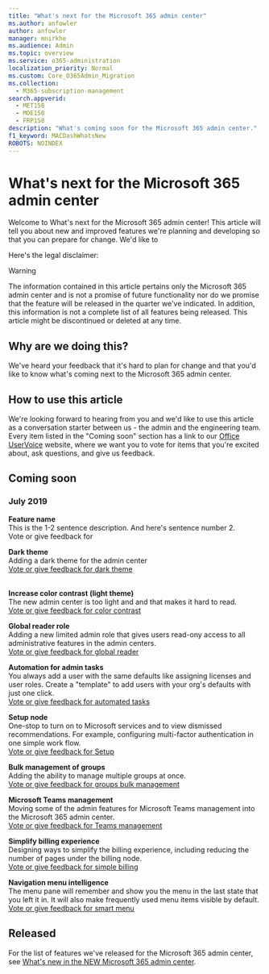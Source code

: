 ```yaml
---
title: "What's next for the Microsoft 365 admin center"
ms.author: anfowler
author: anfowler
manager: mnirkhe
ms.audience: Admin
ms.topic: overview
ms.service: o365-administration
localization_priority: Normal
ms.custom: Core_O365Admin_Migration
ms.collection:
  - M365-subscription-management
search.appverid:
  - MET150
  - MOE150
  - FRP150
description: "What's coming soon for the Microsoft 365 admin center."
f1_keyword: MACDashWhatsNew
ROBOTS: NOINDEX
---
```


# What's next for the Microsoft 365 admin center

Welcome to What's next for the Microsoft 365 admin center! This article will tell you about new and improved features we're planning and developing so that you can prepare for change. We'd like to 

Here's the legal disclaimer:
> [!WARNING]
> The information contained in this article pertains only the Microsoft 365 admin center and is not a promise of future functionality nor do we promise that the feature will be released in the quarter we've indicated. In addition, this information is not a complete list of all features being released. This article might be discontinued or deleted at any time.

## Why are we doing this?
We've heard your feedback that it's hard to plan for change and that you'd like to know what's coming next to the Microsoft 365 admin center.

## How to use this article
We're looking forward to hearing from you and we'd like to use this article as a conversation starter between us - the admin and the engineering team. Every item listed in the "Coming soon" section has a link to our [Office UserVoice](https://office365.uservoice.com/forums/273493-office-365-admin) website, where we want you to vote for items that you're excited about, ask questions, and give us feedback.

## Coming soon

### July 2019
**Feature name** <br>
This is the 1-2 sentence description. And here's sentence number 2. <br>
Vote or give feedback for <br>

**Dark theme** <br>
Adding a dark theme for the admin center <br>
[Vote or give feedback for dark theme](https://office365.uservoice.com/forums/273493-office-365-admin/suggestions/36076711-dark-theme-for-the-new-admin-gui)<br><br>

**Increase color contrast (light theme)** <br>
The new admin center is too light and and that makes it hard to read. <br>
[Vote or give feedback for color contrast](https://office365.uservoice.com/forums/273493-office-365-admin/suggestions/16053568-customize-font-color-on-admin-pages-something-wit)<br>

**Global reader role** <br>
Adding a new limited admin role that gives users read-ony access to all administrative features in the admin centers.  <br>
[Vote or give feedback for global reader](https://office365.uservoice.com/forums/273493-office-365-admin/suggestions/10827459-read-only)<br>

**Automation for admin tasks** <br>
You always add a user with the same defaults like assigning licenses and user roles. Create a "template" to add users with your org's defaults with just one click.  <br>
[Vote or give feedback for automated tasks](https://office365.uservoice.com/forums/273493-office-365-admin/suggestions/16255120-new-user-templates) <br>

**Setup node** <br>
One-stop to turn on to Microsoft services and to view dismissed recommendations. For example, configuring multi-factor authentication in one simple work flow. <br>
[Vote or give feedback for Setup](https://office365.uservoice.com/forums/273493-office-365-admin/suggestions/37705198-make-it-easier-to-setup-features-for-all-microsoft) <br>

**Bulk management of groups** <br>
Adding the ability to manage multiple groups at once. <br>
[Vote or give feedback for groups bulk management](https://office365.uservoice.com/forums/273493-office-365-admin/suggestions/12950592-please-improve-user-group-and-management-in-the-ne) <br>

**Microsoft Teams management** <br>
Moving some of the admin features for Microsoft Teams management into the Microsoft 365 admin center. <br>
[Vote or give feedback for Teams management](https://office365.uservoice.com/forums/273493-office-365-admin/suggestions/17961592-manage-all-from-one-admin-center) <br>

**Simplify billing experience** <br>
Designing ways to simplify the billing experience, including reducing the number of pages under the billing node. <br>
[Vote or give feedback for simple billing](https://office365.uservoice.com/forums/273493-office-365-admin/suggestions/11579520-billing) <br>

**Navigation menu intelligence** <br>
The menu pane will remember and show you the menu in the last state that you left it in. It will also make frequently used menu items visible by default.<br>
[Vote or give feedback for smart menu](https://office365.uservoice.com/forums/273493-office-365-admin/suggestions/37705138-let-the-left-nav-menu-remember-my-favorites) <br>

## Released
For the list of features we've released for the Microsoft 365 admin center, see [What's new in the NEW Microsoft 365 admin center](Office365-Admin/whats-new-in-preview.md).

